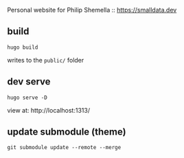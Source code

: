 Personal website for Philip Shemella :: https://smalldata.dev

## build

    hugo build

writes to the `public/` folder

## dev serve

    hugo serve -D

view at: http://localhost:1313/

## update submodule (theme)

    git submodule update --remote --merge